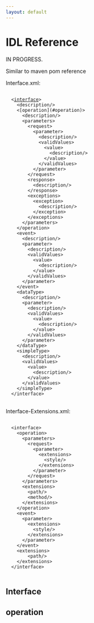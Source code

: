 ```yaml
---
layout: default
---
```

IDL Reference
=============

IN PROGRESS.

Similar to maven pom reference

Interface.xml:

<pre>
<code>
  &lt;<a href='#interface'>interface</a>>
    &lt;description/>
    &lt;[operation](#operation)>
      &lt;description/>
      &lt;parameters>
        &lt;request>
          &lt;parameter>
            &lt;description/>
            &lt;validValues>
              &lt;value>
                &lt;description/>
              &lt;/value>
            &lt;/validValues>
          &lt;/parameter>
        &lt;/request>
        &lt;response>
          &lt;description/>
        &lt;/response>
        &lt;exceptions>
          &lt;exception>
            &lt;description/>
          &lt;/exception>
        &lt;/exceptions>
      &lt;/parameters>
    &lt;/operation>
    &lt;event>
      &lt;description/>
      &lt;parameter>
        &lt;description/>
        &lt;validValues>
          &lt;value>
            &lt;description/>
          &lt;/value>
        &lt;/validValues>
      &lt;/parameter>
    &lt;/event>
    &lt;dataType>
      &lt;description/>
      &lt;parameter>
        &lt;description/>
        &lt;validValues>
          &lt;value>
            &lt;description/>
          &lt;/value>
        &lt;/validValues>
      &lt;/parameter>
    &lt;/dataType>
    &lt;simpleType>
      &lt;description/>
      &lt;validValues>
        &lt;value>
          &lt;description/>
        &lt;/value>
      &lt;/validValues>
    &lt;/simpleType>
  &lt;/interface>
</code>
</pre>

Interface-Extensions.xml:

<pre>
<code>
  &lt;interface>
    &lt;operation>
      &lt;parameters>
        &lt;request>
          &lt;parameter>
            &lt;extensions>
              &lt;style/>
            &lt;/extensions>
          &lt;/parameter>
        &lt;/request>
      &lt;/parameters>
      &lt;extensions>
        &lt;path/>
        &lt;method/>
      &lt;/extensions>
    &lt;/operation>
    &lt;event>
      &lt;parameter>
        &lt;extensions>
          &lt;style/>
        &lt;/extensions>
      &lt;/parameter>
    &lt;/event>
  	&lt;extensions>
  		&lt;path/>
  	&lt;/extensions>
  &lt;/interface>
</code>
</pre>

<a name="interface"></a>
Interface
---------


operation
---------
